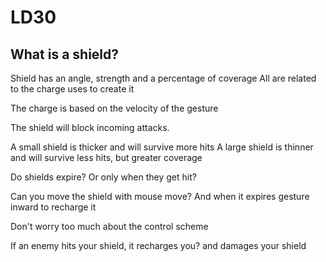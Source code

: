 LD30
====

What is a shield?
-----------------

Shield has an angle, strength and a percentage of coverage
All are related to the charge uses to create it

The charge is based on the velocity of the gesture

The shield will block incoming attacks.

A small shield is thicker and will survive more hits
A large shield is thinner and will survive less hits, but greater coverage

Do shields expire?  Or only when they get hit?

Can you move the shield with mouse move?  And when it expires gesture inward to recharge it

Don't worry too much about the control scheme

If an enemy hits your shield, it recharges you? and damages your shield
